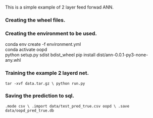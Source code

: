 This is a simple example of 2 layer feed forwad ANN.

### Creating the wheel files. 


### Creating the environment to be used. 
conda env create -f environment.yml  <br/>
conda activate oopd  <br/>
python setup.py sdist bdist_wheel
pip install dist/ann-0.0.1-py3-none-any.whl

### Training the example 2 layerd net. 
`
tar -xvf data.tar.gz \
python run.py
`
### Saving the prediction to sql. 
`
.mode csv \
.import data/test_pred_true.csv oopd \
.save data/oopd_pred_true.db
`